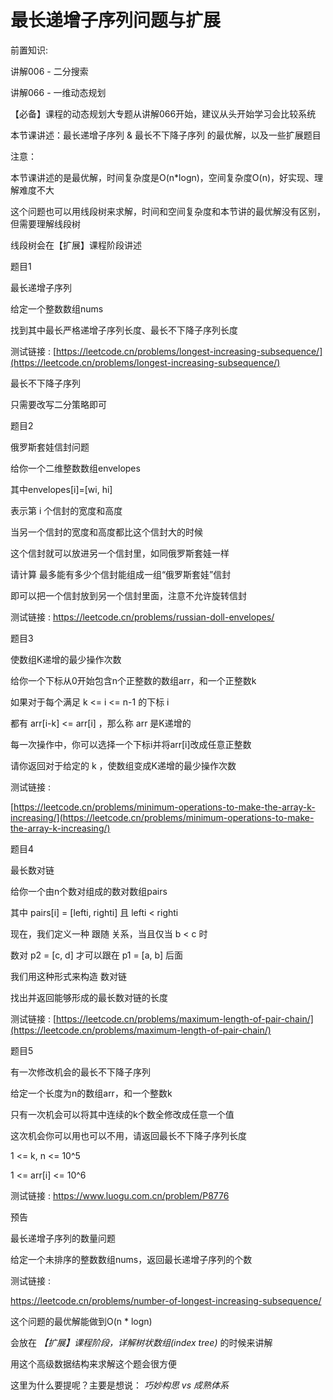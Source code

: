 # 最长递增子序列问题与扩展

前置知识:

讲解006 - 二分搜索

讲解066 - 一维动态规划

【必备】课程的动态规划大专题从讲解066开始，建议从头开始学习会比较系统

本节课讲述：最长递增子序列 & 最长不下降子序列 的最优解，以及一些扩展题目

注意：

本节课讲述的是最优解，时间复杂度是O(n*logn)，空间复杂度O(n)，好实现、理解难度不大

这个问题也可以用线段树来求解，时间和空间复杂度和本节讲的最优解没有区别，但需要理解线段树

线段树会在【扩展】课程阶段讲述

题目1

最长递增子序列

给定一个整数数组nums

找到其中最长严格递增子序列长度、最长不下降子序列长度

测试链接 : [https://leetcode.cn/problems/longest-increasing-subsequence/](https://leetcode.cn/problems/longest-increasing-subsequence/)

最长不下降子序列

只需要改写二分策略即可

题目2

俄罗斯套娃信封问题

给你一个二维整数数组envelopes

其中envelopes[i]=[wi, hi]

表示第 i 个信封的宽度和高度

当另一个信封的宽度和高度都比这个信封大的时候

这个信封就可以放进另一个信封里，如同俄罗斯套娃一样

请计算 最多能有多少个信封能组成一组“俄罗斯套娃”信封

即可以把一个信封放到另一个信封里面，注意不允许旋转信封

测试链接 : https://leetcode.cn/problems/russian-doll-envelopes/

题目3

使数组K递增的最少操作次数

给你一个下标从0开始包含n个正整数的数组arr，和一个正整数k

如果对于每个满足 k <= i <= n-1 的下标 i

都有 arr[i-k] <= arr[i] ，那么称 arr 是K递增的

每一次操作中，你可以选择一个下标i并将arr[i]改成任意正整数

请你返回对于给定的 k ，使数组变成K递增的最少操作次数

测试链接 :

[https://leetcode.cn/problems/minimum-operations-to-make-the-array-k-increasing/](https://leetcode.cn/problems/minimum-operations-to-make-the-array-k-increasing/)

题目4

最长数对链

给你一个由n个数对组成的数对数组pairs

其中 pairs[i] = [lefti, righti] 且 lefti < righti

现在，我们定义一种 跟随 关系，当且仅当 b < c 时

数对 p2 = [c, d] 才可以跟在 p1 = [a, b] 后面

我们用这种形式来构造 数对链

找出并返回能够形成的最长数对链的长度

测试链接 : [https://leetcode.cn/problems/maximum-length-of-pair-chain/](https://leetcode.cn/problems/maximum-length-of-pair-chain/)

题目5

有一次修改机会的最长不下降子序列

给定一个长度为n的数组arr，和一个整数k

只有一次机会可以将其中连续的k个数全修改成任意一个值

这次机会你可以用也可以不用，请返回最长不下降子序列长度

1 <= k, n <= 10^5

1 <= arr[i] <= 10^6

测试链接 : https://www.luogu.com.cn/problem/P8776

预告

最长递增子序列的数量问题

给定一个未排序的整数数组nums，返回最长递增子序列的个数

测试链接 :

https://leetcode.cn/problems/number-of-longest-increasing-subsequence/

这个问题的最优解能做到O(n * logn)

会放在 _【扩展】课程阶段，详解树状数组(index tree)_ 的时候来讲解

用这个高级数据结构来求解这个题会很方便

这里为什么要提呢？主要是想说： _巧妙构思 vs 成熟体系_

